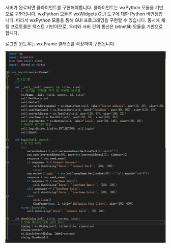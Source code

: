 서버가 완료되면 클라이언트를 구현해야합니다. 
클라이언트는 wxPython 모듈을 기반으로 구현됩니다.
wxPython 모듈은 wxWidgets GUI 도구에 대한 Python 바인딩입니다. 
따라서 wxPython 모듈을 통해 GUI 프로그래밍을 구현할 수 있습니다.
동시에 채팅 프로토콜은 텍스트 기반이므로, 우리와 서버 간의 통신은 telnetlib 모듈을 기반으로합니다.

로그인 윈도우는 wx.Frame 클래스를 확장하여 구현됩니다.

![image](https://github.com/halikes/ERICA-ZZChatingRoom/blob/master/%E4%BB%A3%E7%A0%817.png)
